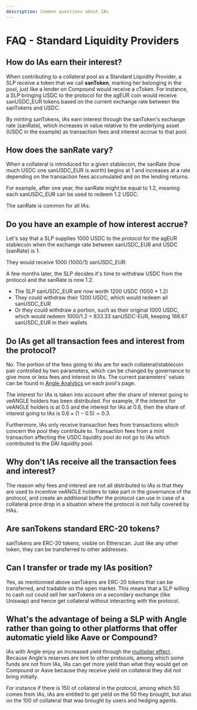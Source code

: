 ```yaml
---
description: Common questions about IAs
---
```


# FAQ - Standard Liquidity Providers

## How do IAs earn their interest?

When contributing to a collateral pool as a Standard Liquidity Provider, a SLP receive a token that we call **sanToken**, marking her belonging in the pool, just like a lender on Compound would receive a cToken. For instance, a SLP bringing USDC to the protocol for the agEUR coin would receive sanUSDC_EUR tokens based on the current exchange rate between the sanTokens and USDC.

By minting sanTokens, IAs earn interest through the sanToken's exchange rate (sanRate), which increases in value relative to the underlying asset \(USDC in the example\) as transaction fees and interest accrue to that pool.

## How does the sanRate vary?

When a collateral is introduced for a given stablecoin, the sanRate \(how much USDC one sanUSDC_EUR is worth\) begins at 1 and increases at a rate depending on the transaction fees accumulated and on the lending returns.

For example, after one year, the sanRate might be equal to 1.2, meaning each sanUSDC_EUR can be used to redeem 1.2 USDC.

The sanRate is common for all IAs.

## Do you have an example of how interest accrue?

Let's say that a SLP supplies 1000 USDC to the protocol for the agEUR stablecoin when the exchange rate between sanUSDC_EUR and USDC (sanRate) is 1.

They would receive 1000 \(1000/1\) sanUSDC_EUR.

A few months later, the SLP decides it's time to withdraw USDC from the protocol and the sanRate is now 1.2.

- The SLP sanUSDC_EUR are now worth 1200 USDC \(1000 \* 1.2\)
- They could withdraw their 1200 USDC, which would redeem all sanUSDC_EUR
- Or they could withdraw a portion, such as their original 1000 USDC, which would redeem 1000/1.2 = 833.33 sanUSDC-EUR, keeping 166.67 sanUSDC_EUR in their wallets

## Do IAs get all transaction fees and interest from the protocol?

No. The portion of the fees going to IAs are for each collateral/stablecoin pair controlled by two parameters, which can be changed by governance to give more or less fees and interest to IAs. The current parameters' values can be found in [Angle Analytics](https://analytics.angle.money) on each pool's page.

The interest for IAs is taken into account after the share of interest going to veANGLE holders has been distributed. For example, if the interest for veANGLE holders is at 0.5 and the interest for IAs at 0.6, then the share of interest going to IAs is $0.6\times(1-0.5)=0.3$.

Furthermore, IAs only receive transaction fees from transactions which concern the pool they contribute to. Transaction fees from a mint transaction affecting the USDC liquidity pool do not go to IAs which contributed to the DAI liquidity pool.

## Why don't IAs receive all the transaction fees and interest?

The reason why fees and interest are not all distributed to IAs is that they are used to incentive veANGLE holders to take part in the governance of the protocol, and create an additional buffer the protocol can use in case of a collateral price drop in a situation where the protocol is not fully covered by HAs.

## Are sanTokens standard ERC-20 tokens?

sanTokens are ERC-20 tokens, visible on Etherscan. Just like any other token, they can be transferred to other addresses.

## Can I transfer or trade my IAs position?

Yes, as mentionned above sanTokens are ERC-20 tokens that can be transferred, and tradable on the open market. This means that a SLP willing to cash out could sell her sanTokens on a secondary exchange (like Uniswap) and hence get collateral without interacting with the protocol.

## What's the advantage of being a SLP with Angle rather than going to other platforms that offer automatic yield like Aave or Compound?

IAs with Angle enjoy an increased yield through the [multiplier effect](README.md#%E2%9C%96-multiplier-effect). Because Angle's reserves are lent to other protocols, among which some funds are not from IAs, IAs can get more yield than what they would get on Compound or Aave because they receive yield on collateral they did not bring initially.

For instance if there is 150 of collateral in the protocol, among which 50 comes from IAs, IAs are entitled to get yield on the 50 they brought, but also on the 100 of collateral that was brought by users and hedging agents.
